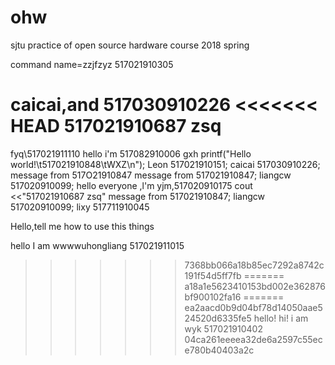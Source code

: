 # ohw
sjtu practice of open source hardware course 2018 spring

command
name=zzjfzyz
517021910305


caicai,and 517030910226
<<<<<<< HEAD
517021910687 zsq
=======


fyq\517021911110
hello  i'm 517082910006 gxh
printf("Hello world!\t517021910848\tWXZ\n");
Leon 517021910151;
caicai 517030910226;
message from 517O21910847
message from 517021910847;
liangcw 517020910099;
hello everyone ,l'm yjm,517020910175
cout <<"517021910687 zsq"
message from 517021910847;
liangcw 517020910099;
lixy 517711910045

Hello,tell me how to use this things


hello I am wwwwuhongliang 517021911015

>>>>>>> 7368bb066a18b85ec7292a8742c191f54d5ff7fb
=======
>>>>>>> a18a1e5623410153bd002e362876bf900102fa16
=======
>>>>>>> ea2aacd0b9d04bf78d14050aae524520d6335fe5
hello!
hi! i am wyk 517021910402
>>>>>>> 04ca261eeeea32de6a2597c55ece780b40403a2c
